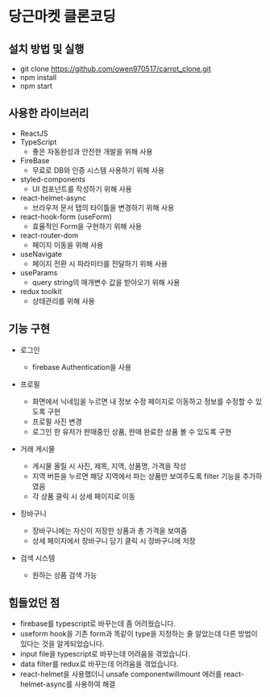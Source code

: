 # 당근마켓 클론코딩

## 설치 방법 및 실행

- git clone https://github.com/owen970517/carrot_clone.git
- npm install
- npm start

## 사용한 라이브러리

- ReactJS
- TypeScript 
    - 좋은 자동완성과 안전한 개발을 위해 사용
- FireBase 
    - 무료로 DB와 인증 시스템 사용하기 위해 사용
- styled-components
    - UI 컴포넌트를 작성하기 위해 사용
- react-helmet-async 
    - 브라우저 문서 탭의 타이틀을 변경하기 위해 사용
- react-hook-form (useForm)
    - 효율적인 Form을 구현하기 위해 사용
- react-router-dom
    - 페이지 이동을 위해 사용
- useNavigate
    - 페이지 전환 시 파라미터를 전달하기 위해 사용 
- useParams
    - query string의 매개변수 값을 받아오기 위해 사용 
- redux toolkit
    - 상태관리를 위해 사용 

## 기능 구현 

- 로그인 
    - firebase Authentication을 사용 

- 프로필
    - 화면에서 닉네임을 누르면 내 정보 수정 페이지로 이동하고 정보를 수정할 수 있도록 구현 
    - 프로필 사진 변경
    - 로그인 한 유저가 판매중인 상품, 판매 완료한 상품 볼 수 있도록 구현 

- 거래 게시물 
    - 게시물 올릴 시 사진, 제목, 지역, 상품명, 가격을 작성 
    - 지역 버튼을 누르면 해당 지역에서 파는 상품만 보여주도록 filter 기능을 추가하였음
    - 각 상품 클릭 시 상세 페이지로 이동

- 장바구니 
    - 장바구니에는 자신이 저장한 상품과 총 가격을 보여줌 
    - 상세 페이지에서 장바구니 담기 클릭 시 장바구니에 저장

- 검색 시스템
    - 원하는 상품 검색 가능

## 힘들었던 점 

- firebase를 typescript로 바꾸는데 좀 어려웠습니다.
- useform hook을 기존 form과 똑같이 type을 지정하는 줄 알았는데 다른 방법이 있다는 것을 알게되었습니다. 
- input file을 typescript로 바꾸는데 어려움을 겪었습니다.
- data filter를 redux로 바꾸는데 어려움을 겪었습니다. 
- react-helmet을 사용했더니 unsafe componentwillmount 에러를 react-helmet-async를 사용하여 해결